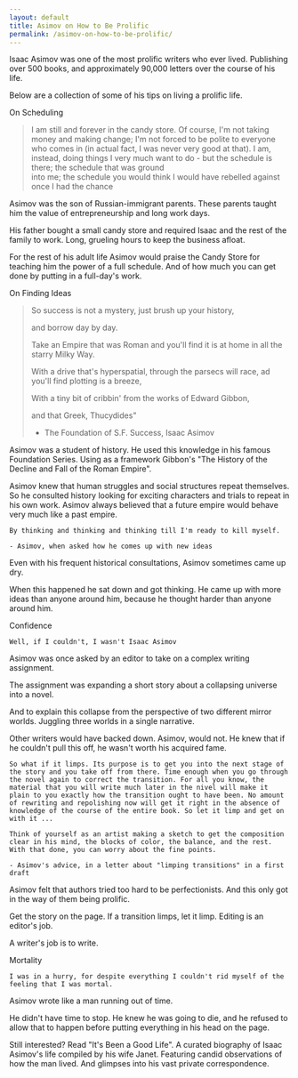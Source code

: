 ```yaml
---
layout: default
title: Asimov on How to Be Prolific
permalink: /asimov-on-how-to-be-prolific/
---
```

Isaac Asimov was one of the most prolific writers who ever lived. Publishing over 500 books, and approximately 90,000 letters over the course of his life.

Below are a collection of some of his tips on living a prolific life.

On Scheduling

> I am still and forever in the candy store. Of course, I'm not taking money and making change; I'm not forced to be polite to everyone who comes in (in
> actual fact, I was never very good at that). I am, instead, doing things I very much want to do - but the schedule is there; the schedule that was ground  
> into me; the schedule you would think I would have rebelled against once I had the chance

Asimov was the son of Russian-immigrant parents. These parents taught him the value of entrepreneurship and long work days.

His father bought a small candy store and required Isaac and the rest of the family to work. Long, grueling hours to keep the business afloat.

For the rest of his adult life Asimov would praise the Candy Store for teaching him the power of a full schedule. And of how much you can get done by putting in a full-day's work.

On Finding Ideas

> So success is not a mystery, just brush up your history,
>
> and borrow day by day.
>
> Take an Empire that was Roman and you'll find it is at home in all the starry Milky Way.
>
> With a drive that's hyperspatial, through the parsecs will race, ad you'll find plotting is a breeze,
>
> With a tiny bit of cribbin' from the works of Edward Gibbon,
>
> and that Greek, Thucydides"
>
> - The Foundation of S.F. Success, Isaac Asimov


Asimov was a student of history. He used this knowledge in his famous Foundation Series. Using as a framework Gibbon's "The History of the Decline and Fall of the Roman Empire".

Asimov knew that human struggles and social structures repeat themselves. So he consulted history looking for exciting characters and trials to repeat in his own work. Asimov always believed that a future empire would behave very much like a past empire.

    By thinking and thinking and thinking till I'm ready to kill myself.

    - Asimov, when asked how he comes up with new ideas


Even with his frequent historical consultations, Asimov sometimes came up dry.

When this happened he sat down and got thinking. He came up with more ideas than anyone around him, because he thought harder than anyone around him.

Confidence

    Well, if I couldn't, I wasn't Isaac Asimov


Asimov was once asked by an editor to take on a complex writing assignment. 

The assignment was expanding a short story about a collapsing universe into a novel.

And to explain this collapse from the perspective of two different mirror worlds. Juggling three worlds in a single narrative.

Other writers would have backed down. Asimov, would not. He knew that if he couldn't pull this off, he wasn't worth his acquired fame.

    So what if it limps. Its purpose is to get you into the next stage of the story and you take off from there. Time enough when you go through the novel again to correct the transition. For all you know, the material that you will write much later in the nivel will make it plain to you exactly how the transition ought to have been. No amount of rewriting and repolishing now will get it right in the absence of knowledge of the course of the entire book. So let it limp and get on with it ...

    Think of yourself as an artist making a sketch to get the composition clear in his mind, the blocks of color, the balance, and the rest. With that done, you can worry about the fine points.

    - Asimov's advice, in a letter about "limping transitions" in a first draft


Asimov felt that authors tried too hard to be perfectionists. And this only got in the way of them being prolific.

Get the story on the page. If a transition limps, let it limp. Editing is an editor's job.

A writer's job is to write.

Mortality

    I was in a hurry, for despite everything I couldn't rid myself of the feeling that I was mortal.


Asimov wrote like a man running out of time.

He didn't have time to stop. He knew he was going to die, and he refused to allow that to happen before putting everything in his head on the page.

Still interested? Read "It's Been a Good Life". A curated biography of Isaac Asimov's life compiled by his wife Janet. Featuring candid observations of how the man lived. And glimpses into his vast private correspondence.

